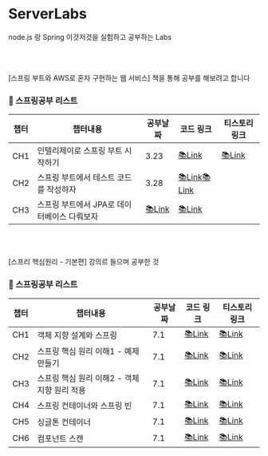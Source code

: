 # ServerLabs
node.js 랑 Spring 이것저것을 실험하고 공부하는 Labs

<br><br>

[스프링 부트와 AWS로 혼자 구현하는 웹 서비스] 책을 통해 공부를 해보려고 합니다

  ### 📝 스프링공부 리스트
|챕터|챕터내용|공부날짜|코드 링크|티스토리 링크|
|--|--|--|--|--|
|CH1|인텔리제이로 스프링 부트 시작하기|3.23|[📚Link](https://github.com/hellozo0/ServerLabs/tree/main/spring-ch1)|[📚Link]()|
|CH2|스프링 부트에서 테스트 코드를 작성하자|3.28|[📚Link](https://github.com/hellozo0/ServerLabs/tree/main/spring-ch1)[📚Link]()|
|CH3|스프링 부트에서 JPA로 데이터베이스 다뤄보자|[📚Link](https://github.com/hellozo0/ServerLabs/tree/main/spring-ch1)|[📚Link]()|

<br><br>

[스프리 핵심원리 - 기본편] 강의르 들으며 공부한 것

  ### 📝 스프링공부 리스트
|챕터|챕터내용|공부날짜|코드 링크|티스토리 링크|
|--|--|--|--|--|
|CH1|객체 지향 설계와 스프링|7.1|[📚Link]()|[📚Link]()|
|CH2|스프링 핵심 원리 이해1 - 예제만들기|7.1|[📚Link]()|[📚Link]()|
|CH3|스프링 핵심 원리 이해2 - 객체 지향 원리 적용|7.1|[📚Link]()|[📚Link]()|
|CH4|스프링 컨테이너와 스프링 빈|7.1|[📚Link]()|[📚Link]()|
|CH5|싱글톤 컨테이너|7.1|[📚Link]()|[📚Link]()|
|CH6|컴포넌트 스캔|7.1|[📚Link]()|[📚Link]()|
